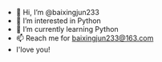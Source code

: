 - 👋 Hi, I’m @baixingjun233
- 👀 I’m interested in Python
- 🌱 I’m currently learning Python
- 📫 Reach me for baixingjun233@163.com
- I'love you!

<!---
baixingjun233/baixingjun233 is a ✨ special ✨ repository because its `README.md` (this file) appears on your GitHub profile.
You can click the Preview link to take a look at your changes.
--->

